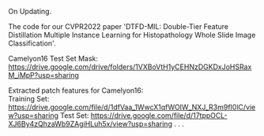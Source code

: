 On Updating.

The code for our CVPR2022 paper 'DTFD-MIL: Double-Tier Feature Distillation Multiple Instance Learning for Histopathology Whole Slide Image Classification'.

Camelyon16 Test Set Mask: https://drive.google.com/drive/folders/1VXBoVtH1yCEHNzDGKDxJoHSRaxM_iMpP?usp=sharing

Extracted patch features for Camelyon16: <br/>
   Training Set: https://drive.google.com/file/d/1dfVaa_1WwcX1qfWOlW_NXJ_R3m9fI0lC/view?usp=sharing
   Test Set: https://drive.google.com/file/d/17tppOCL-XJ6By4zQhzaWb9ZAgiHLuh5x/view?usp=sharing
.
.
.

